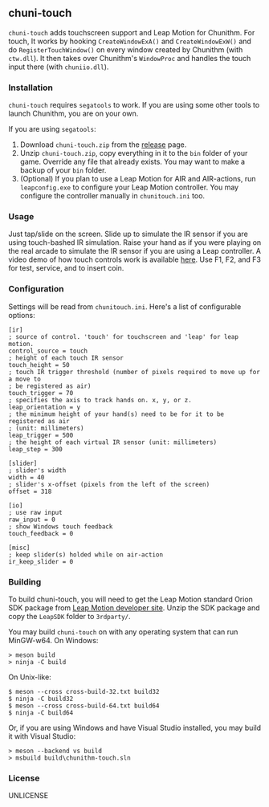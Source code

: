 chuni-touch
---

`chuni-touch` adds touchscreen support and Leap Motion for Chunithm. For touch, It works by hooking `CreateWindowExA()` and `CreateWindowExW()` and do `RegisterTouchWindow()` on every window created by Chunithm (with `ctw.dll`). It then takes over Chunithm's `WindowProc` and handles the touch input there (with `chuniio.dll`).

### Installation

`chuni-touch` requires `segatools` to work. If you are using some other tools to launch Chunithm, you are on your own.

If you are using `segatools`:

1. Download `chuni-touch.zip` from the [release](https://github.com/Nat-Lab/chunithm-touch/releases) page.
2. Unzip `chuni-touch.zip`, copy everything in it to the `bin` folder of your game. Override any file that already exists. You may want to make a backup of your `bin` folder.
3. (Optional) If you plan to use a Leap Motion for AIR and AIR-actions, run `leapconfig.exe` to configure your Leap Motion controller. You may configure the controller manually in `chunitouch.ini` too.

### Usage

Just tap/slide on the screen. Slide up to simulate the IR sensor if you are using touch-bashed IR simulation. Raise your hand as if you were playing on the real arcade to simulate the IR sensor if you are using a Leap controller. A video demo of how touch controls work is available [here](https://youtu.be/Uknwet_-wWw). Use F1, F2, and F3 for test, service, and to insert coin. 

### Configuration

Settings will be read from `chunitouch.ini`. Here's a list of configurable options:

```
[ir]
; source of control. 'touch' for touchscreen and 'leap' for leap motion.
control_source = touch
; height of each touch IR sensor
touch_height = 50
; touch IR trigger threshold (number of pixels required to move up for a move to
; be registered as air)
touch_trigger = 70
; specifies the axis to track hands on. x, y, or z.
leap_orientation = y
; the minimum height of your hand(s) need to be for it to be registered as air
; (unit: millimeters)
leap_trigger = 500
; the height of each virtual IR sensor (unit: millimeters)
leap_step = 300

[slider]
; slider's width
width = 40
; slider's x-offset (pixels from the left of the screen)
offset = 318

[io]
; use raw input
raw_input = 0
; show Windows touch feedback
touch_feedback = 0

[misc]
; keep slider(s) holded while on air-action
ir_keep_slider = 0
```

### Building

To build chuni-touch, you will need to get the Leap Motion standard Orion SDK package from [Leap Motion developer site](http://developer.leapmotion.com). Unzip the SDK package and copy the `LeapSDK` folder to `3rdparty/`.

You may build `chuni-touch` on with any operating system that can run MinGW-w64. On Windows:

```
> meson build
> ninja -C build
```

On Unix-like: 

```
$ meson --cross cross-build-32.txt build32
$ ninja -C build32
$ meson --cross cross-build-64.txt build64
$ ninja -C build64
```

Or, if you are using Windows and have Visual Studio installed, you may build it with Visual Studio: 

```
> meson --backend vs build
> msbuild build\chunithm-touch.sln
```

### License
UNLICENSE